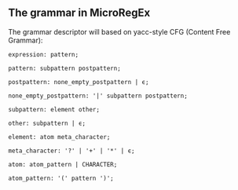 ## The grammar in MicroRegEx
The grammar descriptor will based on yacc-style CFG (Content Free Grammar):

```
expression: pattern;

pattern: subpattern postpattern;

postpattern: none_empty_postpattern | ϵ;
           
none_empty_postpattern: '|' subpattern postpattern;

subpattern: element other;

other: subpattern | ϵ;

element: atom meta_character;

meta_character: '?' | '+' | '*' | ϵ;

atom: atom_pattern | CHARACTER;
    
atom_pattern: '(' pattern ')';
```
